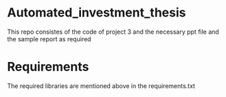 # Automated_investment_thesis
This repo consistes of the code of project 3 and the necessary ppt file and the sample report as required 

# Requirements 
The required libraries are mentioned above in the requirements.txt 

